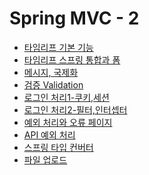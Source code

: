 # Spring MVC - 2

- [타임리프 기본 기능](https://github.com/genesis12345678/TIL/blob/main/Spring/springmvc_2/thymeleaf/thymeleaf.md)
- [타임리프 스프링 통합과 폼](https://github.com/genesis12345678/TIL/blob/main/Spring/springmvc_2/thymeleaf_spring/thymeleaf_spring.md)
- [메시지, 국제화](https://github.com/genesis12345678/TIL/blob/main/Spring/springmvc_2/message/message.md)
- [검증 Validation](https://github.com/genesis12345678/TIL/blob/main/Spring/springmvc_2/validation/validation.md)
- [로그인 처리1-쿠키,세션](https://github.com/genesis12345678/TIL/blob/main/Spring/springmvc_2/login_1/login_1.md)
- [로그인 처리2-필터,인터셉터]()
- [예외 처리와 오류 페이지]()
- [API 예외 처리]()
- [스프링 타입 컨버터]()
- [파일 업로드]()